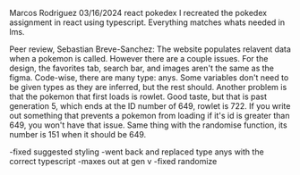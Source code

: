 Marcos Rodriguez
03/16/2024
react pokedex
I recreated the pokedex assignment in react using typescript. Everything matches whats needed in lms.


Peer review, Sebastian Breve-Sanchez: The website populates relavent data when a pokemon is called. However there are a couple issues. For the design, the favorites tab, search bar, and images aren't the same as the figma. Code-wise, there are many type: anys. Some variables don't need to be given types as they are inferred, but the rest should. Another problem is that the pokemon that first loads is rowlet. Good taste, but that is past generation 5, which ends at the ID number of 649, rowlet is 722. If you write out something that prevents a pokemon from loading if it's id is greater than 649, you won't have that issue. Same thing with the randomise function, its number is 151 when it should be 649.


-fixed suggested styling 
-went back and replaced type anys with the correct typescript
-maxes out at gen v
-fixed randomize